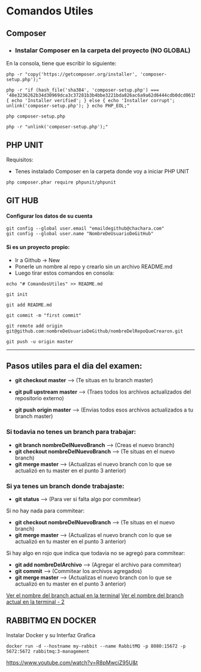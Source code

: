 # Comandos Utiles


## **Composer**

* ### Instalar Composer en la carpeta del proyecto (NO GLOBAL)

En la consola, tiene que escribir lo siguiente:

```
php -r "copy('https://getcomposer.org/installer', 'composer-setup.php');"

php -r "if (hash_file('sha384', 'composer-setup.php') === '48e3236262b34d30969dca3c37281b3b4bbe3221bda826ac6a9a62d6444cdb0dcd0615698a5cbe587c3f0fe57a54d8f5') { echo 'Installer verified'; } else { echo 'Installer corrupt'; unlink('composer-setup.php'); } echo PHP_EOL;"

php composer-setup.php

php -r "unlink('composer-setup.php');"
```

## **PHP UNIT**

Requisitos:
* Tenes instalado Composer en la carpeta donde voy a iniciar PHP UNIT

``` php composer.phar require phpunit/phpunit ```


## **GIT HUB**

#### Configurar los datos de su cuenta
```
git config --global user.email "emaildegithub@chachara.com"
git config --global user.name "NombreDeUsuarioDeGitHub"
```
#### Si es un proyecto propio:
* Ir a Github -> New
* Ponerle un nombre al repo y crearlo sin un archivo README.md
* Luego tirar estos comandos en consola:
```
echo "# ComandosUtiles" >> README.md

git init

git add README.md

git commit -m "first commit"

git remote add origin git@github.com:nombreDeUsuarioDeGithub/nombreDelRepoQueCrearon.git

git push -u origin master
```

---

## Pasos utiles para el dia del examen:


* **git checkout master** --> (Te situas en tu branch master)

* **git pull upstream master** --> (Traes todos los archivos actualizados del repositorio externo)

* **git push origin master** --> (Envias todos esos archivos actualizados a tu branch master)

### **Si todavia no tenes un branch para trabajar:**

* **git branch nombreDelNuevoBranch** --> (Creas el nuevo branch)
* **git checkout nombreDelNuevoBranch** --> (Te situas en el nuevo branch)
* **git merge master** --> (Actualizas el nuevo branch con lo que se actualizó en tu master en el punto 3 anterior)

### **Si ya tenes un branch donde trabajaste:**

* **git status** --> (Para ver si falta algo por commitear)

Si no hay nada para commitear:

* **git checkout nombreDelNuevoBranch** --> (Te situas en el nuevo branch)
* **git merge master** --> (Actualizas el nuevo branch con lo que se actualizó en tu master en el punto 3 anterior)

Si hay algo en rojo que indica que todavia no se agregó para commitear:

* **git add nombreDelArchivo** --> (Agregar el archivo para commitear)
* **git commit** --> (Commitear los archivos agregados)
* **git merge master** --> (Actualizas el nuevo branch con lo que se actualizó en tu master en el punto 3 anterior)


[Ver el nombre del branch actual en la terminal](https://www.leaseweb.com/labs/2013/08)
[Ver el nombre del branch actual en la terminal - 2 ](https://www.shellhacks.com/show-git-branch-terminal-command-prompt/)


## RABBITMQ EN DOCKER

Instalar Docker y su Interfaz Grafica
```
docker run -d --hostname my-rabbit --name RabbitMQ -p 8080:15672 -p 5672:5672 rabbitmq:3-management
```

https://www.youtube.com/watch?v=R8pMwciZ95U&t